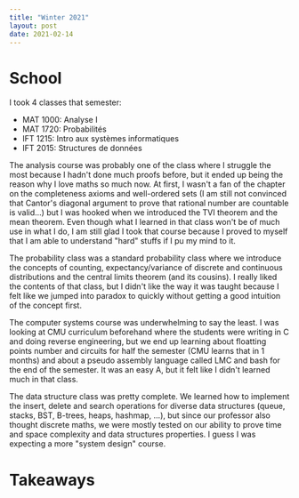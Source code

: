 ```yaml
---
title: "Winter 2021"
layout: post 
date: 2021-02-14
---
```


# School

I took 4 classes that semester:

- MAT 1000: Analyse I
- MAT 1720: Probabilités
- IFT 1215: Intro aux systèmes informatiques
- IFT 2015: Structures de données

The analysis course was probably one of the class where I struggle the most 
because I hadn't done much proofs before, but it ended up being the reason 
why I love maths so much now. At first, I wasn't a fan of the chapter on 
the completeness axioms and well-ordered sets (I am still not convinced that
Cantor's diagonal argument to prove that rational number are countable is valid...)
but I was hooked when we introduced the TVI theorem and the mean theorem.
Even though what I learned in that class won't be of much use in what I do, I
am still glad I took that course because I proved to myself that I am 
able to understand "hard" stuffs if I pu my mind to it.

The probability class was a standard probability class where we introduce 
the concepts of counting, expectancy/variance of discrete and continuous 
distributions and the central limits theorem (and its cousins). I really liked 
the contents of that class, but I didn't like the way it was taught because 
I felt like we jumped into paradox to quickly without getting a good intuition 
of the concept first.

The computer systems course was underwhelming to say the least. I was looking 
at CMU curriculum beforehand where the students were writing in C and doing 
reverse engineering, but we end up learning about floatting points number 
and circuits for half the semester (CMU learns that in 1 months) and 
about a pseudo assembly language called LMC and bash for the end of the semester.
It was an easy A, but it felt like I didn't learned much in that class.

The data structure class was pretty complete. We learned how to implement 
the insert, delete and search operations for diverse data structures (queue, 
stacks, BST, B-trees, heaps, hashmap, ...), but since our professor also 
thought discrete maths, we were mostly tested on our ability to prove time 
and space complexity and data structures properties. I guess I was expecting 
a more "system design" course.

# Takeaways


